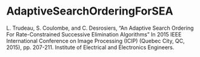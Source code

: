 # AdaptiveSearchOrderingForSEA
L. Trudeau, S. Coulombe, and C. Desrosiers, “An Adaptive Search Ordering For Rate-Constrained Successive Elimination Algorithms” In 2015 IEEE International Conference on Image Processing (ICIP) (Quebec City, QC, 2015), pp. 207-211. Institute of Electrical and Electronics Engineers.
